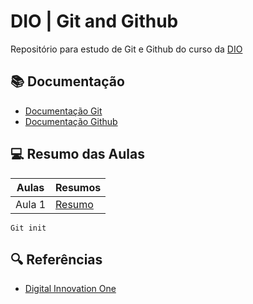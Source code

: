 
# DIO | Git and Github

Repositório para estudo de Git e Github do curso da [DIO](https://www.dio.me/)

## 📚 Documentação 

- [Documentação Git](https://git-scm.com/docs/git/pt_BR)
- [Documentação Github](https://docs.github.com/)

## 💻 Resumo das Aulas

| Aulas | Resumos|
|-------|--------|
| Aula 1 | [Resumo]()|

```
Git init
```

## 🔍 Referências 
- [Digital Innovation One](https://www.dio.me/)
